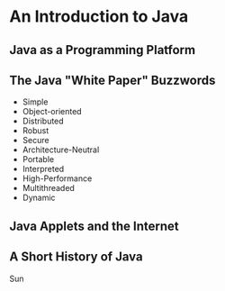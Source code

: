 # An Introduction to Java

## Java as a Programming Platform

## The Java "White Paper" Buzzwords
- Simple
- Object-oriented
- Distributed
- Robust
- Secure
- Architecture-Neutral
- Portable
- Interpreted
- High-Performance
- Multithreaded
- Dynamic

## Java Applets and the Internet

## A Short History of Java

Sun
